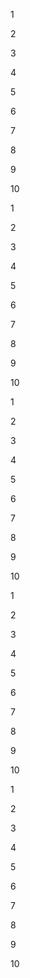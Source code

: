 1

2

3

4

5

6

7

8

9

10

1

2

3

4

5

6

7

8

9

10

1

2

3

4

5

6

7

8

9

10

1

2

3

4

5

6

7

8

9

10

1

2

3

4

5

6

7

8

9

10

